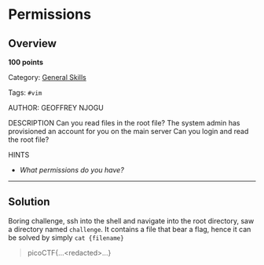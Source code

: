 # Permissions

## Overview

**100 points**

Category: [General Skills](../)

Tags: `#vim`

AUTHOR: GEOFFREY NJOGU

DESCRIPTION
Can you read files in the root file?
The system admin has provisioned an account for you on the main server
Can you login and read the root file?

HINTS

- _What permissions do you have?_

---

## Solution

Boring challenge, ssh into the shell and navigate into the root directory, saw a directory named `challenge`. It contains a file that bear a flag, hence it can be solved by simply `cat {filename}`

> picoCTF{...\<redacted\>...}

